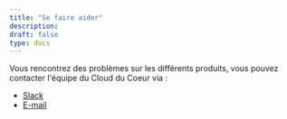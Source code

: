 ```yaml
---
title: "Se faire aider"
description:
draft: false
type: docs
---
```


Vous rencontrez des problèmes sur les différents produits, vous pouvez contacter l'équipe du Cloud du Coeur via :

- [Slack]()
- [E-mail](email://cloudducoeur@restosducoeur.org)
